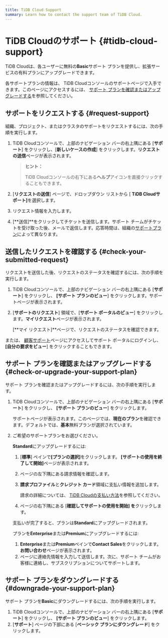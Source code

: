 ```yaml
---
title: TiDB Cloud Support
summary: Learn how to contact the support team of TiDB Cloud.
---
```


# TiDB Cloudのサポート {#tidb-cloud-support}

TiDB Cloudは、各ユーザーに無料の**Basic**サポート プランを提供し、拡張サービスの有料プランにアップグレードできます。

各サポートプランの情報は、 TiDB Cloudコンソールのサポートページで入手できます。このページにアクセスするには、 [サポート プランを確認またはアップグレードする](#check-or-upgrade-your-support-plan)を参照してください。

## サポートをリクエストする {#request-support}

組織、プロジェクト、またはクラスタのサポートをリクエストするには、次の手順を実行します。

1.  TiDB Cloudコンソールで、上部のナビゲーション バーの右上隅にある [**サポート**] をクリックし、[<strong>新しいケースの作成</strong>] をクリックします。<strong>リクエストの送信</strong>ページが表示されます。

    > **ヒント：**
    >
    > TiDB Cloudコンソールの右下にある**ヘルプ**アイコンを直接クリックすることもできます。

2.  [**リクエストの送信**] ページで、ドロップダウン リストから [ <strong>TiDB Cloudサポート]</strong>を選択します。

3.  リクエスト情報を入力します。

4.  [**送信]**をクリックしてチケットを送信します。サポート チームがチケットを受け取った後、メールで返信します。応答時間は、組織の[サポートプラン](#check-or-upgrade-your-support-plan)によって異なります。

## 送信したリクエストを確認する {#check-your-submitted-request}

リクエストを送信した後、リクエストのステータスを確認するには、次の手順を実行します。

1.  TiDB Cloudコンソールで、上部のナビゲーション バーの右上隅にある [**サポート**] をクリックし、 <strong>[サポート プランのビュー</strong>] をクリックします。サポートページが表示されます。
2.  [**サポートのリクエスト**] 領域で、[<strong>サポート ポータルのビュー</strong>] をクリックします。<strong>マイリクエスト</strong>ページが表示されます。

    [**マイ リクエスト]**ページで、リクエストのステータスを確認できます。

または、 [顧客サポート](https://support.pingcap.com/hc/en-us)ページにアクセスしてサポート ポータルにログインし、 **[自分の要求をビュー**] をクリックすることもできます。

## サポート プランを確認またはアップグレードする {#check-or-upgrade-your-support-plan}

サポート プランを確認またはアップグレードするには、次の手順を実行します。

1.  TiDB Cloudコンソールで、上部のナビゲーション バーの右上隅にある [**サポート**] をクリックし、 <strong>[サポート プランのビュー</strong>] をクリックします。

    サポートページが表示されます。このページでは、**現在のプラン**を確認できます。デフォルトでは、<strong>基本</strong>無料プランが選択されています。

2.  ご希望のサポートプランをお選びください。

    <SimpleTab>
     <div label="Upgrade to Standard">

    **Standard**にアップグレードするには:

    1.  [**標準**] ペインで<strong>[プランの選択]</strong>をクリックします。 <strong>[サポートの使用を終了して開始]</strong>ページが表示されます。

    2.  ページの左下隅にある請求情報を確認します。

    3.  **請求プロファイル**と<strong>クレジット カード</strong>領域に支払い情報を追加します。

        請求の詳細については、 [TiDB Cloudの支払い方法](/tidb-cloud/tidb-cloud-billing.md#payment-method)を参照してください。

    4.  ページの右下隅にある [**確認してサポートの使用を開始] を**クリックします。

    支払いが完了すると、プランは**Standard**にアップグレードされます。

    </div>
     <div label="Upgrade to Enterprise or Premium">

    プランを**Enterprise**または<strong>Premium</strong>にアップグレードするには:

    1.  **Enterprise**または<strong>Premium</strong>ペインで<strong>Contact Sales</strong>をクリックします。<strong>お問い合わせ</strong>ページが表示されます。
    2.  ページに連絡先情報を入力して送信します。次に、サポート チームがお客様に連絡し、サブスクリプションについてサポートします。

    </div>
     </SimpleTab>

## サポート プランをダウングレードする {#downgrade-your-support-plan}

サポート プランを**Basic**にダウングレードするには、次の手順を実行します。

1.  TiDB Cloudコンソールで、上部のナビゲーション バーの右上隅にある [**サポート**] をクリックし、 <strong>[サポート プランのビュー</strong>] をクリックします。
2.  [**サポート**] ページの下部にある [<strong>ベーシック プランにダウングレード</strong>] をクリックします。
